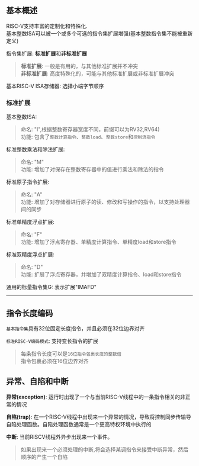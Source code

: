 ## 基本概述 
RISC-V支持丰富的定制化和特殊化.  
基本整数ISA可以被一个或多个可选的指令集扩展增强(基本整数指令集不能被重新定义)  

指令集扩展: **标准扩展**和**非标准扩展**  
> **标准扩展**: 一般是有用的，与其他标准扩展并不冲突  
> **非标准扩展**: 高度特殊化的，可能与其他标准扩展或非标准扩展冲突  

基本RISC-V ISA存储器: 选择小端字节顺序  

### 标准扩展
基本整数ISA:   
> 命名: "I",根据整数寄存器宽度不同，前缀可以为RV32,RV64)  
> 功能: 包含了`整数计算指令`、`整数load`、`整数store`和`控制流指令`  

标准整数乘法和除法扩展:  
> 命名: "M"  
> 功能: 增加了对保存在整数寄存器中的值进行乘法和除法的指令  

标准原子指令扩展:  
> 命名: "A"  
> 功能: 增加了对存储器进行原子的读、修改和写操作的指令，以支持处理器间的同步  

标准单精度浮点扩展:  
> 命名: "F"  
> 功能: 增加了浮点寄存器、单精度计算指令、单精度load和store指令  

标准双精度浮点扩展:  
> 命名: "D"  
> 功能: 扩展了浮点寄存器，并增加了双精度计算指令、load和store指令  

通用的标量指令集G: 表示扩展"IMAFD"  

---

## 指令长度编码
`基本指令集`具有32位固定长度指令，并且必须在32位边界对齐  

`标准RISC-V编码模式`: 支持变长指令的扩展  
> 每条指令长度可以是`16位指令包裹长度的整数倍`  
> 指令包裹必须在16位边界对齐  

## 异常、自陷和中断
**异常(exception)**: 运行时出现了一个与当前RISC-V线程中的一条指令相关的非正常的情况  

**自陷(trap)**: 在一个RISC-V线程中出现来一个异常的情况，导致将控制同步传输导自陷处理函数。自陷处理函数通常是一个更高特权环境中执行的  

**中断**: 当前RISCV线程外异步出现来一个事件。
> 如果出现来一个必须处理的中断,将会选择某调指令来接受中断异常，然后顺序的产生一个自陷  















